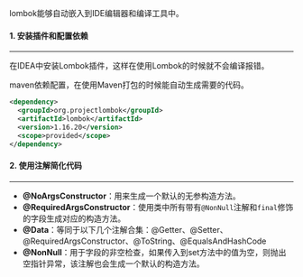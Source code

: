 lombok能够自动嵌入到IDE编辑器和编译工具中。



#### 1. 安装插件和配置依赖

---

在IDEA中安装Lombok插件，这样在使用Lombok的时候就不会编译报错。

maven依赖配置，在使用Maven打包的时候能自动生成需要的代码。

```xml
<dependency>
  <groupId>org.projectlombok</groupId>
  <artifactId>lombok</artifactId>
  <version>1.16.20</version>
  <scope>provided</scope>
</dependency>
```



#### 2. 使用注解简化代码

---

- **@NoArgsConstructor**：用来生成一个默认的无参构造方法。
- **@RequiredArgsConstructor**：使用类中所有带有`@NonNull`注解和`final`修饰的字段生成对应的构造方法。
- **@Data**：等同于以下几个注解合集：@Getter、@Setter、@RequiredArgsConstructor、@ToString、@EqualsAndHashCode
- **@NonNull**：用于字段的非空检查，如果传入到set方法中的值为空，则抛出空指针异常，该注解也会生成一个默认的构造方法。

